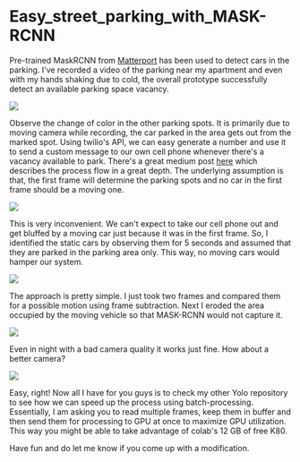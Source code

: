 # Easy_street_parking_with_MASK-RCNN
Pre-trained MaskRCNN from [Matterport](https://github.com/matterport/Mask_RCNN) has been used to detect cars in the parking. I've recorded a video of the parking near my apartment and even with my hands shaking due to cold, the overall prototype successfully detect an available parking space vacancy. 

![](test_vid.gif)

Observe the change of color in the other parking spots. It is primarily due to moving camera while recording, the car parked in the area gets out from the marked spot. Using twilio's API, we can easy generate a number and use it to send a custom message to our own cell phone whenever there's a vacancy available to park. There's a great medium post [here](https://medium.com/@ageitgey/snagging-parking-spaces-with-mask-r-cnn-and-python-955f2231c400) which describes the process flow in a great depth. The underlying assumption is that, the first frame will determine the parking spots and no car in the first frame should be a moving one. 

![](assumption_test1.gif)



This is very inconvenient. We can't expect to take our cell phone out and get bluffed by a moving car just because it was in the first frame. So, I identified the static cars by observing them for 5 seconds and assumed that they are parked in the parking area only. This way, no moving cars would hamper our system. 

![](better_test1.gif)





The approach is pretty simple. I just took two frames and compared them for a possible motion using frame subtraction. Next I eroded the area occupied by the moving vehicle so that MASK-RCNN would not capture it. 




![](night_blur_test.gif)



Even in night with a bad camera quality it works just fine. How about a better camera?


![](night_better_test.gif)



Easy, right! Now all I have for you guys is to check my other Yolo repository to see how we can speed up the process using batch-processing. Essentially, I am asking you to read multiple frames, keep them in buffer and then send them for processing to GPU at once to maximize GPU utilization. This way you might be able to take advantage of colab's 12 GB of free K80. 

Have fun and do let me know if you come up with a modification.




